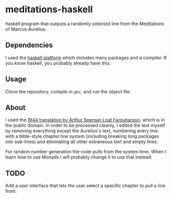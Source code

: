 # meditations-haskell
haskell program that outputs a randomly selected line from the Meditations of Marcus Aurelius. 

## Dependencies 
I used the [haskell platform](https://www.haskell.org/platform/) which includes many packages and a compiler. If you know haskell, you probably already have this.

## Usage
Clone the repository, compile in `ghc`, and run the object file.

## About
I used the [1944 translation by Arthur Spenser Loat Farquharson](https://en.wikisource.org/wiki/The_Meditations_of_the_Emperor_Marcus_Antoninus), which is in the public domain. In order to be processed cleanly, I edited the text myself by removing everything except the Aurelius's text, numbering every line with a bible-style chapter:line system (including breaking long packages into sub-lines) and eliminating all other extraneous text and empty lines.

For random number generation the code pulls from the system time. When I learn how to use Monads I will probably change it to use that instead.

## TODO
Add a user interface that lets the user select a specific chapter to pull a line from.

